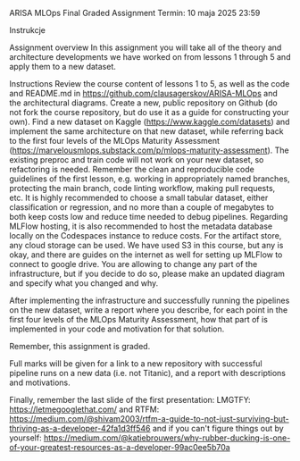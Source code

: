 ARISA MLOps Final Graded Assignment
Termin: 10 maja 2025 23:59

Instrukcje

Assignment overview
In this assignment you will take all of the theory and architecture developments we have worked on from lessons 1 through 5 and apply them to a new dataset. 

Instructions
Review the course content of lessons 1 to 5, as well as the code and README.md in https://github.com/clausagerskov/ARISA-MLOps and the architectural diagrams.
Create a new, public repository on Github (do not fork the course repository, but do use it as a guide for constructing your own).
Find a new dataset on Kaggle (https://www.kaggle.com/datasets) and implement the same architecture on that new dataset, while referring back to the first four levels of the MLOps Maturity Assessment (https://marvelousmlops.substack.com/p/mlops-maturity-assessment). 
The existing preproc and train code will not work on your new dataset, so refactoring is needed.
Remember the clean and reproducible code guidelines of the first lesson, e.g. working in appropriately named branches, protecting the main branch, code linting workflow, making pull requests, etc.
It is highly recommended to choose a small tabular dataset, either classification or regression, and no more than a couple of megabytes to both keep costs low and reduce time needed to debug pipelines.
Regarding MLFlow hosting, it is also recommended to host the metadata database locally on the Codespaces instance to reduce costs. 
For the artifact store, any cloud storage can be used. We have used S3 in this course, but any is okay, and there are guides on the internet as well for setting up MLFlow to connect to google drive.
You are allowing to change any part of the infrastructure, but if you decide to do so, please make an updated diagram and specify what you changed and why.

After implementing the infrastructure and successfully running the pipelines on the new dataset, write a report where you describe, for each point in the first four levels of the MLOps Maturity Assessment, how that part of is implemented in your code and motivation for that solution.

Remember, this assignment is graded.

Full marks will be given for a link to a new repository with successful pipeline runs on a new data (i.e. not Titanic), and a report with descriptions and motivations.

Finally, remember the last slide of the first presentation:
LMGTFY: https://letmegooglethat.com/ and 
RTFM: https://medium.com/@shivam2003/rtfm-a-guide-to-not-just-surviving-but-thriving-as-a-developer-42fa1d3ff546
and if you can't figure things out by yourself: https://medium.com/@katiebrouwers/why-rubber-ducking-is-one-of-your-greatest-resources-as-a-developer-99ac0ee5b70a